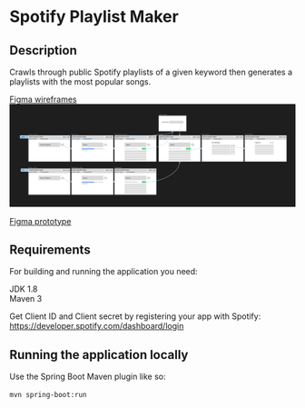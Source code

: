 # Spotify Playlist Maker

## Description
Crawls through public Spotify playlists of a given keyword then generates a playlists with the most popular songs. 

<a href="https://www.figma.com/proto/hGbXCBtfNLp3AH6vlTGdC7/vttp-spotify-playlsit-maker?node-id=4%3A264&scaling=min-zoom&page-id=0%3A1&starting-point-node-id=4%3A264">Figma wireframes</a>
 ![Description](screenshots/wireframe.png?raw=true)

<a href="https://www.figma.com/proto/hGbXCBtfNLp3AH6vlTGdC7/vttp-spotify-playlsit-maker?node-id=4%3A264&scaling=min-zoom&page-id=0%3A1&starting-point-node-id=4%3A264">Figma prototype</a>

## Requirements
For building and running the application you need:

JDK 1.8<br>
Maven 3

Get Client ID and Client secret by registering your app with Spotify: <a>https://developer.spotify.com/dashboard/login</a>

## Running the application locally
Use the Spring Boot Maven plugin like so:

`mvn spring-boot:run`
